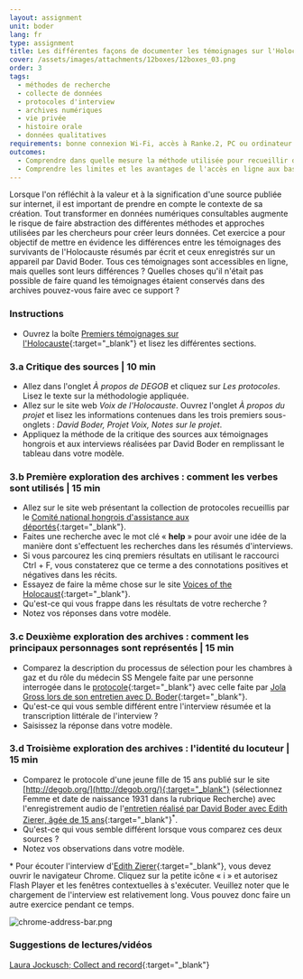 ```yaml
---
layout: assignment
unit: boder
lang: fr
type: assignment
title: Les différentes façons de documenter les témoignages sur l'Holocauste
cover: /assets/images/attachments/12boxes/12boxes_03.png
order: 3
tags:
  - méthodes de recherche
  - collecte de données
  - protocoles d'interview
  - archives numériques
  - vie privée
  - histoire orale
  - données qualitatives
requirements: bonne connexion Wi-Fi, accès à Ranke.2, PC ou ordinateur portable, application installée sur le PC ou le portable permettant de visualiser des vidéos
outcomes:
  - Comprendre dans quelle mesure la méthode utilisée pour recueillir des données a un impact sur sa valeur informative pour les futurs chercheurs.
  - Comprendre les limites et les avantages de l'accès en ligne aux bases de données regroupant des récits personnels.
---
```


Lorsque l'on réfléchit à la valeur et à la signification d'une source publiée sur internet, il est important de prendre en compte le contexte de sa création. Tout transformer en données numériques consultables augmente le risque de faire abstraction des différentes méthodes et approches utilisées par les chercheurs pour créer leurs données. Cet exercice a pour objectif de mettre en évidence les différences entre les témoignages des survivants de l'Holocauste résumés par écrit et ceux enregistrés sur un appareil par David Boder. Tous ces témoignages sont accessibles en ligne, mais quelles sont leurs différences ? Quelles choses qu'il n'était pas possible de faire quand les témoignages étaient conservés dans des archives pouvez-vous faire avec ce support ?

<!-- more -->

<!-- briefing-student -->

### Instructions
<!-- section-contents -->

- Ouvrez la boîte [Premiers témoignages sur l'Holocauste](https://ranke2.uni.lu/klynt/fr/#Intro){:target="_blank"} et lisez les différentes sections.

<!-- section -->

### 3.a  Critique des sources | 10 min
<!-- section-contents -->

- Allez dans l'onglet _À propos de DEGOB_ et cliquez sur _Les protocoles_. Lisez le texte sur la méthodologie appliquée.
- Allez sur le site web _Voix de l'Holocauste_. Ouvrez l'onglet _À propos du projet_ et lisez les informations contenues dans les trois premiers sous-onglets : _David Boder, Projet Voix, Notes sur le projet_.
- Appliquez la méthode de la critique des sources aux témoignages hongrois et aux interviews réalisées par David Boder en remplissant le tableau dans votre modèle.

<!-- section -->

### 3.b  Première exploration des archives : comment les verbes sont utilisés | 15 min
<!-- section-contents -->

- Allez sur le site web présentant la collection de protocoles recueillis par le [Comité national hongrois d'assistance aux déportés](http://degob.org/){:target="_blank"}.
- Faites une recherche avec le mot clé « **help** » pour avoir une idée de la manière dont s'effectuent les recherches dans les résumés d'interviews. 
- Si vous parcourez les cinq premiers résultats en utilisant le raccourci Ctrl + F, vous constaterez que ce terme a des connotations positives et négatives dans les récits. 
- Essayez de faire la même chose sur le site [Voices of the Holocaust](http://voices.iit.edu/voices_project){:target="_blank"}.
- Qu'est-ce qui vous frappe dans les résultats de votre recherche ? 
- Notez vos réponses dans votre modèle.

<!-- section -->

### 3.c  Deuxième exploration des archives : comment les principaux personnages sont représentés | 15 min
<!-- section-contents -->

- Comparez la description du processus de sélection pour les chambres à gaz et du rôle du médecin SS Mengele faite par une personne interrogée dans le [protocole](http://degob.org/index.php?showjk=131){:target="_blank"} avec celle faite par [Jola Gross lors de son entretien avec D. Boder](http://voices.iit.edu/interview?doc=grossJ&display=g){:target="_blank"}.
- Qu'est-ce qui vous semble différent entre l'interview résumée et la transcription littérale de l'interview ? 
- Saisissez la réponse dans votre modèle.

<!-- section -->

### 3.d  Troisième exploration des archives : l'identité du locuteur | 15 min
<!-- section-contents -->

- Comparez le protocole d'une jeune fille de 15 ans publié sur le site [http://degob.org/](http://degob.org/){:target="_blank"} (sélectionnez Femme et date de naissance 1931 dans la rubrique Recherche) avec l'enregistrement audio de l'[entretien réalisé par David Boder avec Edith Zierer, âgée de 15 ans](http://voices.iit.edu/audio?doc=ziererE){:target="_blank"}<sup>*</sup>.
- Qu'est-ce qui vous semble différent lorsque vous comparez ces deux sources ?
- Notez vos observations dans votre modèle.
              
\* Pour écouter l'interview d'[Edith Zierer](http://voices.iit.edu/audio?doc=ziererE){:target="_blank"}, vous devez ouvrir le navigateur Chrome. Cliquez sur la petite icône « i » et autorisez Flash Player et les fenêtres contextuelles à s'exécuter. Veuillez noter que le chargement de l'interview est relativement long. Vous pouvez donc faire un autre exercice pendant ce temps.

![chrome-address-bar.png](../../../assets/images/chrome-address-bar.png)

<!-- section -->

### Suggestions de lectures/vidéos
<!-- section-contents -->

[Laura Jockusch; Collect and record](https://global.oup.com/academic/product/collect-and-record-9780199764556?cc=nl&lang=en&){:target="_blank"}

<!-- briefing-teacher -->
